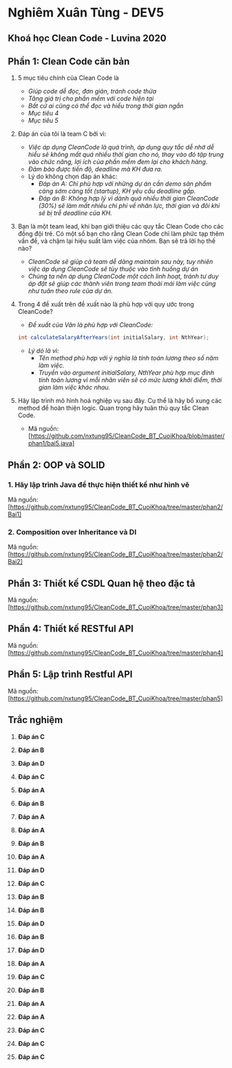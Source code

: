
# Nghiêm Xuân Tùng - DEV5
## Khoá học Clean Code - Luvina 2020


## Phần 1: Clean Code căn bản
1. 5 mục tiêu chính của Clean Code là
   - *Giúp code dễ đọc, đơn giản, tránh code thừa*
   - *Tăng giá trị cho phần mềm với code hiện tại*
   - *Bất cứ ai cũng có thể đọc và hiểu trong thời gian ngắn*
   - *Mục tiêu 4*
   - *Mục tiêu 5*

2. Đáp án của tôi là team C bởi vì:
   - *Việc áp dụng CleanCode là quá trình, áp dụng quy tắc dễ nhớ dễ hiểu sẽ không mất quá nhiều thời gian cho nó, thay vào đó tập trung vào chức năng, lợi ích của phần mềm đem lại cho khách hàng*.
   - *Đảm bảo được tiến độ, deadline mà KH đưa ra.*
   - Lý do không chọn đáp án khác:
      - *Đáp án A: Chỉ phù hợp với những dự án cần demo sản phẩm càng sớm càng tốt (startup), KH yêu cầu deadline gấp.*
      - *Đáp án B: Không hợp lý vì dành quá nhiều thời gian CleanCode (30%) sẽ làm mất nhiều chi phí về nhân lực, thời gian và đôi khi sẽ bị trễ deadline của KH.*

3. Bạn là một team lead, khi bạn giới thiệu các quy tắc Clean Code cho các đồng đội trẻ. Có một số bạn cho rằng Clean Code chỉ làm phức tạp thêm vấn đề, và chậm lại hiệu suất làm việc của nhóm. Bạn sẽ trả lời họ thế nào?
   - *CleanCode sẽ giúp cả team dễ dàng maintain sau này, tuy nhiên việc áp dụng CleanCode sẽ tùy thuộc vào tình huống dự án* 
   - *Chúng ta nên áp dụng CleanCode một cách linh hoạt, tránh tư duy áp đặt sẽ giúp các thành viên trong team thoải mái làm việc cũng như tuân theo rule của dự án.*

4. Trong 4 đề xuất trên đề xuất nào là phù hợp với quy ước trong CleanCode?
   - *Đề xuất của Vân là phù hợp với CleanCode:*
   ```java
   int calculateSalaryAfterYears(int initialSalary, int NthYear);
   ```
   - *Lý dó là vì:*
      - *Tên method phù hợp với ý nghĩa là tính toán lương theo số năm làm việc.*
      - *Truyền vào argument initialSalary, NthYear phù hợp mục đính tính toán lương vì mỗi nhân viên sẽ có mức lương khởi điểm, thời gian làm việc khác nhau.*

5. Hãy lập trình mô hình hoá nghiệp vụ sau đây. Cụ thể là hãy bổ xung các method để hoàn thiện logic. Quan trọng hãy tuân thủ quy tắc Clean Code.
   - Mã nguồn: [https://github.com/nxtung95/CleanCode_BT_CuoiKhoa/blob/master/phan1/bai5.java]
## Phần 2: OOP và SOLID
### 1. Hãy lập trình Java để thực hiện thiết kế như hình vẽ
Mã nguồn: [https://github.com/nxtung95/CleanCode_BT_CuoiKhoa/tree/master/phan2/Bai1]
### 2. Composition over Inheritance và DI
Mã nguồn: [https://github.com/nxtung95/CleanCode_BT_CuoiKhoa/tree/master/phan2/Bai2]


## Phần 3: Thiết kế CSDL Quan hệ theo đặc tả
Mã nguồn: [https://github.com/nxtung95/CleanCode_BT_CuoiKhoa/tree/master/phan3]
## Phần 4: Thiết kế RESTful API
Mã nguồn: [https://github.com/nxtung95/CleanCode_BT_CuoiKhoa/tree/master/phan4]
## Phần 5: Lập trình Restful API
Mã nguồn: [https://github.com/nxtung95/CleanCode_BT_CuoiKhoa/tree/master/phan5]
## Trắc nghiệm
1. **Đáp án C**

2. **Đáp án B**

3. **Đáp án D**

4. **Đáp án C**

5. **Đáp án A**

6. **Đáp án B**

7. **Đáp án A**

8. **Đáp án A**

9. **Đáp án B**

10. **Đáp án A**

11. **Đáp án D**

12. **Đáp án C**

13. **Đáp án B**

14. **Đáp án B**

15. **Đáp án D**

16. **Đáp án B**

17. **Đáp án D**

18. **Đáp án A**

19. **Đáp án C**

20. **Đáp án B**

21. **Đáp án A**

22. **Đáp án A**

23. **Đáp án C**

24. **Đáp án C**

25. **Đáp án C**
